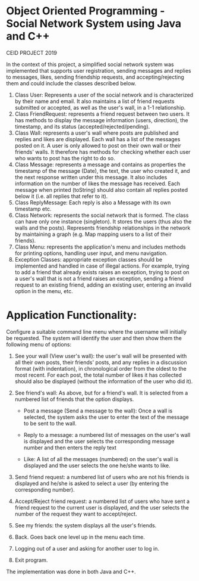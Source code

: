 # Object Oriented Programming - Social Network System using Java and C++
CEID PROJECT 2019

In the context of this project, a simplified social network system was implemented that supports user registration, sending messages and replies to messages, likes, sending friendship requests, and accepting/rejecting them and could include the classes described below. 

1. Class User: Represents a user of the social network and is characterized by their name and email. It also maintains a list of friend requests submitted or accepted, as well as the user's wall, in a 1-1 relationship.
2. Class FriendRequest: represents a friend request between two users. It has methods to display the message information (users, direction), the timestamp, and its status (accepted/rejected/pending).
3. Class Wall: represents a user's wall where posts are published and replies and likes are displayed. Each wall has a list of the messages posted on it. A user is only allowed to post on their own wall or their friends' walls. It therefore has methods for checking whether each user who wants to post has the right to do so.
4. Class Message: represents a message and contains as properties the timestamp of the message (Date), the text, the user who created it, and the next response written under this message. It also includes information on the number of likes the message has received. Each message when printed (toString) should also contain all replies posted below it (i.e. all replies that refer to it).
5. Class ReplyMessage: Each reply is also a Message with its own timestamp etc.
6. Class Network: represents the social network that is formed. The class can have only one instance (singleton). It stores the users (thus also the walls and the posts). Represents friendship relationships in the network by maintaining a graph (e.g. Map mapping users to a list of their friends).
7. Class Menu: represents the application's menu and includes methods for printing options, handling user input, and menu navigation.
8. Exception Classes: appropriate exception classes should be implemented and handled in case of illegal actions. For example, trying to add a friend that already exists raises an exception, trying to post on a user's wall that is not a friend raises an exception, sending a friend request to an existing friend, adding an existing user, entering an invalid option in the menu, etc.

# Application Functionality:

Configure a suitable command line menu where the username will initially be requested. The system will identify the user and then show them the following menu of options:

1. See your wall (View user's wall): the user's wall will be presented with all their own posts, their friends' posts, and any replies in a discussion format (with indentation), in chronological order from the oldest to the most recent. For each post, the total number of likes it has collected should also be displayed (without the information of the user who did it).
   
2. See friend's wall: As above, but for a friend's wall. It is selected from a numbered list of friends that the option displays.

   - Post a message (Send a message to the wall): Once a wall is selected, the system asks the user to enter the text of the message to be sent to the wall.

   - Reply to a message: a numbered list of messages on the user's wall is displayed and the user selects the corresponding message number and then enters the reply text

   - Like: A list of all the messages (numbered) on the user's wall is displayed and the user selects the one he/she wants to like.

3. Send friend request: a numbered list of users who are not his friends is displayed and he/she is asked to select a user (by entering the corresponding number).
4. Accept/Reject friend request: a numbered list of users who have sent a friend request to the current user is displayed, and the user selects the number of the request they want to accept/reject.
5. See my friends: the system displays all the user's friends.
6. Back. Goes back one level up in the menu each time.
7. Logging out of a user and asking for another user to log in.
8. Exit program.

The implementation was done in both Java and C++.
